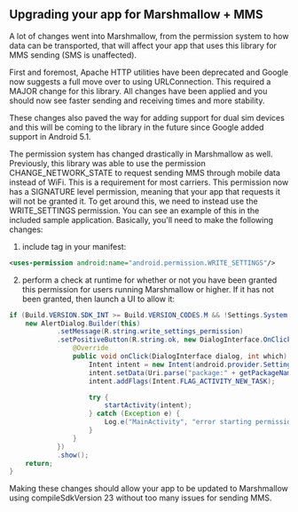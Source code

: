 ## Upgrading your app for Marshmallow + MMS

A lot of changes went into Marshmallow, from the permission system to how data can be transported,
that will affect your app that uses this library for MMS sending (SMS is unaffected).

First and foremost, Apache HTTP utilities have been deprecated and Google now suggests a full move
over to using URLConnection. This required a MAJOR change for this library. All changes have been
applied and you should now see faster sending and receiving times and more stability.

These changes also paved the way for adding support for dual sim devices and this will be coming
to the library in the future since Google added support in Android 5.1.

The permission system has changed drastically in Marshmallow as well. Previously, this library
was able to use the permission CHANGE_NETWORK_STATE to request sending MMS through mobile data
instead of WiFi. This is a requirement for most carriers. This permission now has a SIGNATURE
level permission, meaning that your app that requests it will not be granted it. To get around
this, we need to instead use the WRITE_SETTINGS permission. You can see an example of this in the
included sample application. Basically, you'll need to make the following changes:

1) include <uses-permission> tag in your manifest:

```xml
<uses-permission android:name="android.permission.WRITE_SETTINGS"/>
```

2) perform a check at runtime for whether or not you have been granted this permission for users
running Marshmallow or higher. If it has not been granted, then launch a UI to allow it:

```java
if (Build.VERSION.SDK_INT >= Build.VERSION_CODES.M && !Settings.System.canWrite(this)) {
    new AlertDialog.Builder(this)
            .setMessage(R.string.write_settings_permission)
            .setPositiveButton(R.string.ok, new DialogInterface.OnClickListener() {
                @Override
                public void onClick(DialogInterface dialog, int which) {
                    Intent intent = new Intent(android.provider.Settings.ACTION_MANAGE_WRITE_SETTINGS);
                    intent.setData(Uri.parse("package:" + getPackageName()));
                    intent.addFlags(Intent.FLAG_ACTIVITY_NEW_TASK);

                    try {
                        startActivity(intent);
                    } catch (Exception e) {
                        Log.e("MainActivity", "error starting permission intent", e);
                    }
                }
            })
            .show();
    return;
}
```

Making these changes should allow your app to be updated to Marshmallow using compileSdkVersion 23
without too many issues for sending MMS.